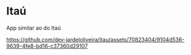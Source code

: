 # Itaú
App similar ao do Itaú


https://github.com/dev-jardeloliveira/itau/assets/70823404/9104d536-9639-4fe8-bd16-c37360d29107

